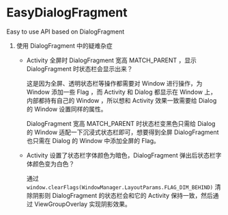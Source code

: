 # EasyDialogFragment
Easy to use API based on DialogFragment



1. 使用 DialogFragment 中的疑难杂症

   - Activity 全屏时 DialogFragment 宽高 MATCH_PARENT ，显示 DialogFragment 时状态栏会显示出来？

     这是因为全屏、透明状态栏等操作都需要对 Window 进行操作，为 Window 添加一些 Flag ，而 Activity 和 Dialog 都显示在 Window 上，内部都持有自己的 Window ，所以想和 Activity 效果一致需要给 Dialog 的 Window 设置同样的属性。

     DialogFragment 宽高 MATCH_PARENT 时状态栏变黑色只需给 Dialog 的 Window 适配一下沉浸式状态栏即可，想要得到全屏 DialogFragment 也只需在 Dialog 的 Window 中添加全屏的 Flag。

   - Activity 设置了状态栏字体颜色为暗色，DialogFragment 弹出后状态栏字体颜色变为白色？

     通过 ``` window.clearFlags(WindowManager.LayoutParams.FLAG_DIM_BEHIND)``` 清除阴影则 DialogFragment 的状态栏会和它的 Activity 保持一致，然后通过 ViewGroupOverlay 实现阴影效果。

